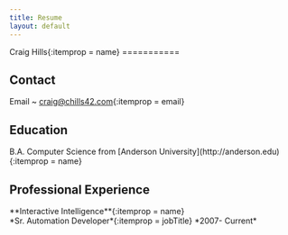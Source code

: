 ```yaml
---
title: Resume
layout: default
---
```


<div itemscope itemtype="http://schema.org/Person">
Craig Hills{:itemprop = name}
===========

Contact
-----------

Email
  ~ craig@chills42.com{:itemprop = email}
  
Education
-----------
<div itemprop="alumniOf" itemscope itemtype="http://www.schema.org/CollegeOrUniversity">
B.A. Computer Science from [Anderson University](http://anderson.edu){:itemprop = name}
</div>

Professional Experience
------------------------

<div itemprop="worksFor" itemscope itemType="http://schema.org/Corporation">
**Interactive Intelligence**{:itemprop = name}
</div>
*Sr. Automation Developer*{:itemprop = jobTitle} *2007- Current*

</div>